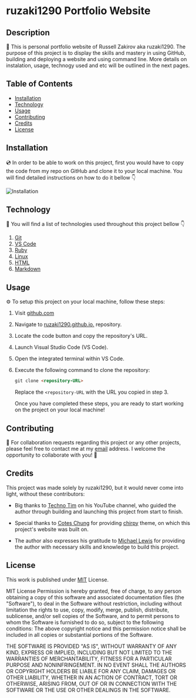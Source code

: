 # ruzaki1290 Portfolio Website

## Description

🤖 This is personal portfolio website of Russell Zakirov aka ruzaki1290. The purpose of this project is to display the skills and mastery in using GitHub, building and deploying a website and using command line. More details on instalation, usage, technogy used and etc will be outlined in the next pages.  

## Table of Contents

- [Installation](https://github.com/ruzaki1290/ruzaki1290.github.io/wiki/Installation)
- [Technology](https://github.com/ruzaki1290/ruzaki1290.github.io/wiki/Technology)
- [Usage](https://github.com/ruzaki1290/ruzaki1290.github.io/wiki/Usage)
- [Contributing](https://github.com/ruzaki1290/ruzaki1290.github.io/wiki/Contributing)
- [Credits](https://github.com/ruzaki1290/ruzaki1290.github.io/wiki/Credits)
- [License](https://github.com/ruzaki1290/ruzaki1290.github.io/wiki/License)
  
## Installation

💿 In order to be able to work on this project, first you would have to copy the code from my repo on GitHub and clone it to your local machine. You will find detailed instructions on how to do it bellow 👇

![Installation](https://media.giphy.com/media/v1.Y2lkPTc5MGI3NjExZmdkdG5zaDJvd2VwbHBwZTcxaXhsdm5zNnB2MG40ajNmaWU0MGp3ZCZlcD12MV9pbnRlcm5hbF9naWZfYnlfaWQmY3Q9Zw/dEvdHWzwSLNVEDduWz/giphy.gif)  

## Technology

💾 You will find a list of technologies used throughout this project bellow 👇

1. [Git](https://git-scm.com/)
2. [VS Code](https://code.visualstudio.com/)
3. [Ruby](https://www.ruby-lang.org/en/)
4. [Linux](https://en.wikipedia.org/wiki/Linux)
5. [HTML](https://developer.mozilla.org/en-US/docs/Web/HTML)
6. [Markdown](https://www.markdownguide.org/)  

## Usage

⚙️ To setup this project on your local machine, follow these steps:

1. Visit [github.com](https://github.com/)
2. Navigate to [ruzaki1290.github.io.](https://github.com/ruzaki1290/ruzaki1290.github.io) repository.
3. Locate the code button and copy the repository's URL.
4. Launch Visual Studio Code (VS Code).
5. Open the integrated terminal within VS Code.
6. Execute the following command to clone the repository:  

   ```html
   git clone <repository-URL>
   ```

   Replace the `<repository-URL` with the URL you copied in step 3.  

   Once you have completed these steps, you are ready to start working on the project on your local machine!

## Contributing

🤝 For collaboration requests regarding this project or any other projects, please feel free to contact me at my [email](mailto:rus.zakirov@triosstudent.com?subject=) address. I welcome the opportunity to collaborate with you! 🙂  

## Credits

This project was made solely by ruzaki1290, but it would never come into light, without these contributors:

- Big thanks to [Techno Tim](https://www.youtube.com/@TechnoTim) on his YouTube channel, who guided the author through building and launching this project from start to finish.

- Special thanks to [Cotes Chung](https://github.com/cotes2020) for providing [chirpy](https://github.com/cotes2020/jekyll-theme-chirpy) theme, on which this project's website was built on.

- The author also expresses his gratitude to [Michael Lewis](https://github.com/dakuma) for providing the author with necessary skills and knowledge to build this project.  

## License

This work is published under [MIT][mit] License.

MIT License Permission is hereby granted, free of charge, to any person obtaining a copy of this software and associated documentation files (the "Software"), to deal in the Software without restriction, including without limitation the rights to use, copy, modify, merge, publish, distribute, sublicense, and/or sell copies of the Software, and to permit persons to whom the Software is furnished to do so, subject to the following conditions: The above copyright notice and this permission notice shall be included in all copies or substantial portions of the Software.

 THE SOFTWARE IS PROVIDED "AS IS", WITHOUT WARRANTY OF ANY KIND, EXPRESS OR IMPLIED, INCLUDING BUT NOT LIMITED TO THE WARRANTIES OF MERCHANTABILITY, FITNESS FOR A PARTICULAR PURPOSE AND NONINFRINGEMENT. IN NO EVENT SHALL THE AUTHORS OR COPYRIGHT HOLDERS BE LIABLE FOR ANY CLAIM, DAMAGES OR OTHER LIABILITY, WHETHER IN AN ACTION OF CONTRACT, TORT OR OTHERWISE, ARISING FROM, OUT OF OR IN CONNECTION WITH THE SOFTWARE OR THE USE OR OTHER DEALINGS IN THE SOFTWARE.

[gem]: https://rubygems.org/gems/jekyll-theme-chirpy
[chirpy]: https://github.com/cotes2020/jekyll-theme-chirpy/
[use-template]: https://github.com/cotes2020/chirpy-starter/generate
[CD]: https://en.wikipedia.org/wiki/Continuous_deployment
[mit]: https://github.com/cotes2020/chirpy-starter/blob/master/LICENSE
